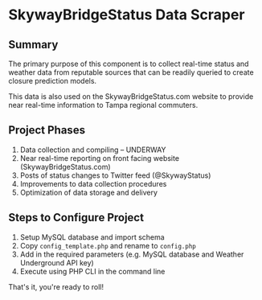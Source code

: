 # SkywayBridgeStatus Data Scraper

## Summary
The primary purpose of this component is to collect real-time status and weather data from reputable sources that can be readily queried to create closure prediction models.

This data is also used on the SkywayBridgeStatus.com website to provide near real-time information to Tampa regional commuters.

## Project Phases

1. Data collection and compiling – UNDERWAY
2. Near real-time reporting on front facing website (SkywayBridgeStatus.com)
3. Posts of status changes to Twitter feed (@SkywayStatus)
4. Improvements to data collection procedures
5. Optimization of data storage and delivery

## Steps to Configure Project

1. Setup MySQL database and import schema
2. Copy `config_template.php` and rename to `config.php`
3. Add in the required parameters (e.g. MySQL database and Weather Underground API key)
4. Execute using PHP CLI in the command line

That's it, you're ready to roll!